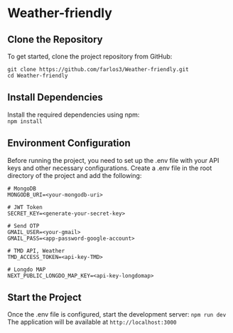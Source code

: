 # Weather-friendly

## Clone the Repository
To get started, clone the project repository from GitHub:
```
git clone https://github.com/farlos3/Weather-friendly.git
cd Weather-friendly
```

## Install Dependencies
Install the required dependencies using npm: <br>
```npm install```

## Environment Configuration
Before running the project, you need to set up the .env file with your API keys and other necessary configurations. Create a .env file in the root directory of the project and add the following:
```
# MongoDB
MONGODB_URI=<your-mongodb-uri>

# JWT Token
SECRET_KEY=<generate-your-secret-key>

# Send OTP
GMAIL_USER=<your-gmail>
GMAIL_PASS=<app-password-google-account>

# TMD API, Weather
TMD_ACCESS_TOKEN=<api-key-TMD>

# Longdo MAP
NEXT_PUBLIC_LONGDO_MAP_KEY=<api-key-longdomap>
```

## Start the Project
Once the .env file is configured, start the development server:
```npm run dev```
The application will be available at ```http://localhost:3000```
